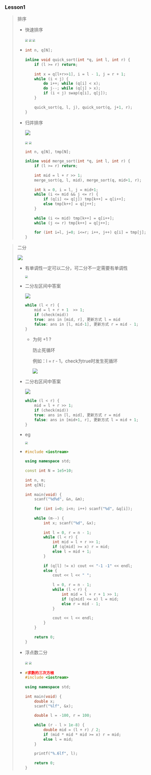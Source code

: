 ### Lesson1

> 排序
>
> * 快速排序
>
>   <img src="img1\1.png" style="zoom:50%;" />
>
>   <img src="img1\2.png" style="zoom: 50%;" />
>
>   <img src="img1\3.png" style="zoom:50%;" />
>
> * ```C++
>   int n, q[N];
>         
>   inline void quick_sort(int *q, int l, int r) {
>       if (l >= r) return;
>         
>       int x = q[l+r>>1], i = l - 1, j = r + 1;
>       while (i < j) {
>           do i++; while (q[i] < x);
>           do j--; while (q[j] > x);
>           if (i < j) swap(q[i], q[j]);
>       }
>         
>       quick_sort(q, l, j), quick_sort(q, j+1, r);
>   }
>   ```
>
> 
>
> * 归并排序
>
>   ![](img1\4.png)
>
>   <img src="img1\5.png" style="zoom:50%;" />
>
>   <img src="img1\6.png" style="zoom:50%;" />
>
>   ```C++
>   int n, q[N], tmp[N];
>         
>   inline void merge_sort(int *q, int l, int r) {
>       if (l >= r) return;
>         
>       int mid = l + r >> 1;
>       merge_sort(q, l, mid), merge_sort(q, mid+1, r);
>         
>       int k = 0, i = l, j = mid+1;
>       while (i <= mid && j <= r) {
>           if (q[i] <= q[j]) tmp[k++] = q[i++];
>           else tmp[k++] = q[j++];
>       }
>         
>       while (i <= mid) tmp[k++] = q[i++];
>       while (j <= r) tmp[k++] = q[j++];
>         
>       for (int i=l, j=0; i<=r; i++, j++) q[i] = tmp[j];
>   }
>   ```
>   
>   
>



> 二分
>
> ![](img1\8.png)
>
> * 有单调性一定可以二分，可二分不一定需要有单调性
>
>   <img src="img1\7.png" style="zoom:50%;" />
>
> * 二分左区间中答案
>
>   ![](img1\9.png)
>
>   ```C++
>   while (l < r) {
>       mid = l + r + 1  >> 1; 
>       if (check(mid))
>       true: ans in [mid, r], 更新方式 l = mid
>       false: ans in [l, mid-1], 更新方式 r = mid - 1;
>   }
>   ```
>
>   * 为何 +1 ?
>
>     防止死循环
>
>     例如：l = r - 1，check为true时发生死循环
>     
>     ![](img1\11.png)
>
> * 二分右区间中答案
>
>   ![](img1\10.png)
>
>   ```c++
>   while (l < r) {
>       mid = l + r >> 1; 
>       if (check(mid))
>       true: ans in [l, mid], 更新方式 r = mid
>       false: ans in [mid+1, r], 更新方式 l = mid + 1;
>   }
>   ```
>
> * eg
>
>   <img src="img1\12.png" style="zoom:50%;" />
>
> * ```C++
>   #include <iostream>
>                 
>   using namespace std;
>                 
>   const int N = 1e5+10;
>                 
>   int n, m;
>   int q[N];
>                 
>   int main(void) {
>       scanf("%d%d", &n, &m);
>                 
>       for (int i=0; i<n; i++) scanf("%d", &q[i]);
>                 
>       while (m--) {
>           int x; scanf("%d", &x);
>                 
>           int l = 0, r = n - 1;
>           while (l < r) {
>               int mid = l + r >> 1;
>               if (q[mid] >= x) r = mid;
>               else l = mid + 1;
>           }
>                 
>           if (q[l] != x) cout << "-1 -1" << endl;
>           else {
>               cout << l << " ";
>                 
>               l = 0, r = n - 1;
>               while (l < r) {
>                   int mid = l + r + 1 >> 1;
>                   if (q[mid] <= x) l = mid;
>                   else r = mid - 1;
>               }
>                 
>               cout << l << endl;
>           }
>       }
>                 
>       return 0;
>   }
>   ```
>
> * 浮点数二分
>
>   <img src="img1\13.png" style="zoom:50%;" />
>
>   <img src="img1\14.png" style="zoom:50%;" />
>
> * ```C++
>   #求数的三次方根
>   #include <iostream>
>                 
>   using namespace std;
>                 
>   int main(void) {
>       double x;
>       scanf("%lf", &x);
>                 
>       double l = -100, r = 100;
>                 
>       while (r - l > 1e-8) {
>           double mid = (l + r) / 2;
>           if (mid * mid * mid >= x) r = mid;
>           else l = mid;
>       }
>                 
>       printf("%.6lf", l);
>                 
>       return 0;
>   }
>   ```
>
> 

